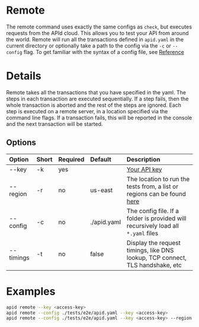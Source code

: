 # Remote

The remote command uses exactly the same configs as `check`, but executes requests from the APId cloud. This allows you to test your API from around the world. Remote will run all the transactions defined in `apid.yaml` in the current directory or optionally take a path to the config via the `-c` or `--config` flag. To get familiar with the syntax of a config file, see [Reference](../reference/README.md)

# Details

Remote takes all the transactions that you have specified in the yaml. The steps in each transaction are executed sequentially. If a step fails, then the whole transaction is aborted and the rest of the steps are ignored. Each step is executed on a remote server, in a location specified via the command line flags. If a transaction fails, this will be reported in the console and the next transaction will be started.

## Options

| Option    | Short | Required | Default     | Description                                                                         |
| :-------- | :---- | :------- | :---------- | :---------------------------------------------------------------------------------- |
| --key     | -k    | yes      |             | [Your API key](../cloud)                                                            |
| --region  | -r    | no       | us-east     | The location to run the tests from, a list or regions can be found [here](../cloud) |
| --config  | -c    | no       | ./apid.yaml | The config file. If a folder is provided will recursively load all `*.yaml` files   |
| --timings | -t    | no       | false       | Display the request timings, like DNS lookup, TCP connect, TLS handshake, etc       |

# Examples

```bash
apid remote --key <access-key>
apid remote --config ./tests/e2e/apid.yaml --key <access-key>
apid remote --config ./tests/e2e/apid.yaml --key <access-key> --region us-east
```
